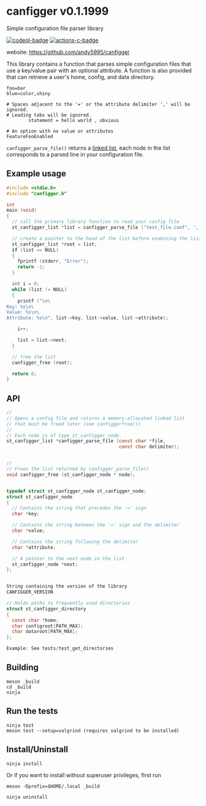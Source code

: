 # canfigger v0.1.1999

Simple configuration file parser library

[![codeql-badge]][codeql-url]
[![actions-c-badge]][actions-c-url]

[codeql-badge]: https://github.com/andy5995/canfigger/workflows/CodeQL/badge.svg
[codeql-url]: https://github.com/andy5995/canfigger/actions?query=workflow%3ACodeQL
[actions-c-badge]: https://github.com/andy5995/canfigger/actions/workflows/c-cpp.yml/badge.svg
[actions-c-url]: https://github.com/andy5995/canfigger/actions/workflows/c-cpp.yml

website: https://github.com/andy5995/canfigger

This library contains a function that parses simple configuration files
that use a key/value pair with an optional attribute. A function is
also provided that can retrieve a user's home, config, and data
directory.

```
foo=bar
blue=color,shiny

# Spaces adjacent to the '=' or the attribute delimiter ',' will be ignored.
# Leading tabs will be ignored.
		statement = hello world , obvious

# An option with no value or attributes
FeatureFooEnabled
```

`canfigger_parse_file()` returns a [linked
list](https://www.learn-c.org/en/Linked_lists), each node in the list
corresponds to a parsed line in your configuration file.

## Example usage

```c
#include <stdio.h>
#include "canfigger.h"

int
main (void)
{
  // call the primary library function to read your config file
  st_canfigger_list *list = canfigger_parse_file ("test_file.conf", ',');

  // create a pointer to the head of the list before examining the list.
  st_canfigger_list *root = list;
  if (list == NULL)
  {
    fprintf (stderr, "Error");
    return -1;
  }

  int i = 0;
  while (list != NULL)
  {
    printf ("\n\
Key: %s\n\
Value: %s\n\
Attribute: %s\n", list->key, list->value, list->attribute);

    i++;

    list = list->next;
  }

  // free the list
  canfigger_free (root);

  return 0;
}
```

## API

```c
//
// Opens a config file and returns a memory-allocated linked list
// that must be freed later (see canfiggerfree())
//
// Each node is of type st_canfigger_node.
st_canfigger_list *canfigger_parse_file (const char *file,
                                         const char delimiter);


//
// Frees the list returned by canfigger_parse_file()
void canfigger_free (st_canfigger_node * node);


typedef struct st_canfigger_node st_canfigger_node;
struct st_canfigger_node
{
  // Contains the string that precedes the '=' sign
  char *key;

  // Contains the string between the '=' sign and the delimiter
  char *value;

  // Contains the string following the delimiter
  char *attribute;

  // A pointer to the next node in the list
  st_canfigger_node *next;
};


String containing the version of the library
CANFIGGER_VERSION

// Holds paths to frequently used directories
struct st_canfigger_directory
{
  const char *home;
  char configroot[PATH_MAX];
  char dataroot[PATH_MAX];
};

Example: See tests/test_get_directories


```

## Building

```
meson _build
cd _build
ninja
```

## Run the tests

```
ninja test
meson test --setup=valgrind (requires valgrind to be installed)
```

## Install/Uninstall

```
ninja install
```

Or if you want to install without superuser privileges, first run

    meson -Dprefix=$HOME/.local _build

```
ninja uninstall
```
